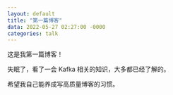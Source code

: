 ```yaml
---
layout: default
title: "第一篇博客"
data: 2022-05-27 02:27:00 -0000
categories: talk
---
```


这是我第一篇博客！

失眠了，看了一会 Kafka 相关的知识，大多都已经了解的。

希望我自己能养成写高质量博客的习惯。
